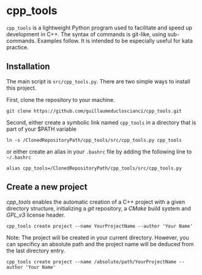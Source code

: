 # cpp_tools

`cpp_tools` is a lightweight Python program used to facilitate and speed up development in C++. The syntax of commands is git-like, using sub-commands. Examples follow. It is intended to be especially useful for kata practice.


## Installation

The main script is `src/cpp_tools.py`. There are two simple ways to install this project.

First, clone the repository to your machine.

`git clone https://github.com/guillaumeducloscianci/cpp_tools.git`

Second, either create a symbolic link named `cpp_tools` in a directory that is part of your $PATH variable

`ln -s /ClonedRepositoryPath/cpp_tools/src/cpp_tools.py cpp_tools`

or either create an alias in your `.bashrc` file by adding the following line to `~/.bashrc`

`alias cpp_tools=/ClonedRepositoryPath/cpp_tools/src/cpp_tools.py`


## Create a new project

*cpp_tools* enables the automatic creation of a C++ project with a given directory structure, initializing a *git* repository, a *CMake* build system and *GPL_v3* license header.

`cpp_tools create project --name YourProjectName --author 'Your Name'`

Note: The project will be created in your current directory. However, you can specificy an absolute path and the project name will be deduced from the last directory entry.

`cpp_tools create project --name /absolute/path/YourProjectName --author 'Your Name'`

